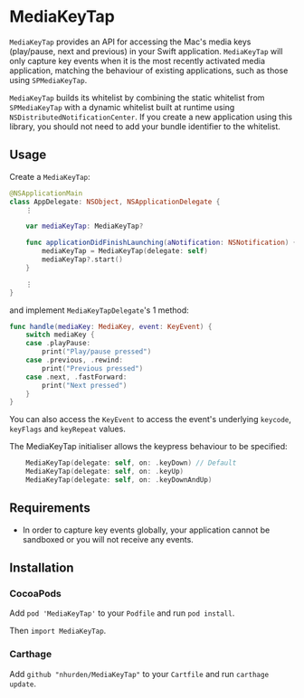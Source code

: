 # MediaKeyTap

`MediaKeyTap` provides an API for accessing the Mac's media keys (play/pause, next and previous) in your Swift application.
`MediaKeyTap` will only capture key events when it is the most recently activated media application, matching the behaviour of
existing applications, such as those using `SPMediaKeyTap`.

`MediaKeyTap` builds its whitelist by combining the static whitelist from `SPMediaKeyTap` with a dynamic whitelist built
at runtime using `NSDistributedNotificationCenter`. If you create a new application using this library, you should not
need to add your bundle identifier to the whitelist.

## Usage

Create a `MediaKeyTap`:
```swift
@NSApplicationMain
class AppDelegate: NSObject, NSApplicationDelegate {
    ⋮

    var mediaKeyTap: MediaKeyTap?

    func applicationDidFinishLaunching(aNotification: NSNotification) {
        mediaKeyTap = MediaKeyTap(delegate: self)
        mediaKeyTap?.start()
    }

    ⋮
}
```

and implement `MediaKeyTapDelegate`'s 1 method:
```swift
func handle(mediaKey: MediaKey, event: KeyEvent) {
    switch mediaKey {
    case .playPause:
        print("Play/pause pressed")
    case .previous, .rewind:
        print("Previous pressed")
    case .next, .fastForward:
        print("Next pressed")
    }
}
```

You can also access the `KeyEvent` to access the event's underlying `keycode`, `keyFlags` and `keyRepeat` values.

The MediaKeyTap initialiser allows the keypress behaviour to be specified:
```swift
    MediaKeyTap(delegate: self, on: .keyDown) // Default
    MediaKeyTap(delegate: self, on: .keyUp)
    MediaKeyTap(delegate: self, on: .keyDownAndUp)
```

## Requirements

* In order to capture key events globally, your application cannot be sandboxed or you will not receive any events.

## Installation

### CocoaPods

Add `pod 'MediaKeyTap'` to your `Podfile` and run `pod install`.

Then `import MediaKeyTap`.

### Carthage

Add `github "nhurden/MediaKeyTap"` to your `Cartfile` and run `carthage update`.
